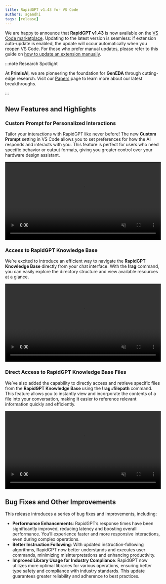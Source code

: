```yaml
---
title: RapidGPT v1.43 for VS Code
authors: agandhi
tags: [release]
---
```


<!-- truncate -->

We are happy to announce that **RapidGPT v1.43** is now available on the [VS Code marketplace](https://marketplace.visualstudio.com/items?itemName=PrimisAI.rapidgpt). Updating to the latest version is seamless: if extension auto-update is enabled, the update will occur automatically when you reopen VS Code. For those who prefer manual updates, please refer to this guide on [how to update an extension manually](https://code.visualstudio.com/docs/editor/extension-marketplace#_update-an-extension-manually).

:::note Research Spotlight

At **PrimisAI**, we are pioneering the foundation for **GenEDA** through cutting-edge research. Visit our [Papers](/papers) page to learn more about our latest breakthroughs.

:::

## New Features and Highlights

### Custom Prompt for Personalized Interactions 

Tailor your interactions with RapidGPT like never before! The new **Custom Prompt** setting in VS Code allows you to set preferences for how the AI responds and interacts with you. This feature is perfect for users who need specific behavior or output formats, giving you greater control over your hardware design assistant. 

<video width="100%" height="auto" preload="auto" autoPlay muted loop playsInline>
  <source src="/videos/blog/v1.43/custom-prompt.mp4"/>
</video>

### Access to RapidGPT Knowledge Base 
We’re excited to introduce an efficient way to navigate the **RapidGPT Knowledge Base** directly from your chat interface. With the **!rag** command, you can easily explore the directory structure and view available resources at a glance.

<video width="100%" height="auto" preload="auto" autoPlay muted loop playsInline>
  <source src="/videos/blog/v1.43/rag-command.mp4"/>
</video>


### Direct Access to RapidGPT Knowledge Base Files
We’ve also added the capability to directly access and retrieve specific files from the **RapidGPT Knowledge Base** using the **!rag::filepath** command. This feature allows you to instantly view and incorporate the contents of a file into your conversation, making it easier to reference relevant information quickly and efficiently.

<video width="100%" height="auto" preload="auto" autoPlay muted loop playsInline>
  <source src="/videos/blog/v1.43/rag-file-command.mp4"/>
</video>



## Bug Fixes and Other Improvements

This release introduces a series of bug fixes and improvements, including:
- **Performance Enhancements**: RapidGPT’s response times have been significantly improved, reducing latency and boosting overall performance. You’ll experience faster and more responsive interactions, even during complex operations. 
- **Better Instruction Following**: With updated instruction-following algorithms, RapidGPT now better understands and executes user commands, minimizing misinterpretations and enhancing productivity. 
- **Improved Library Usage for Industry Compliance**: RapidGPT now utilizes more optimal libraries for various operations, ensuring better type safety and compliance with industry standards. This update guarantees greater reliability and adherence to best practices. 